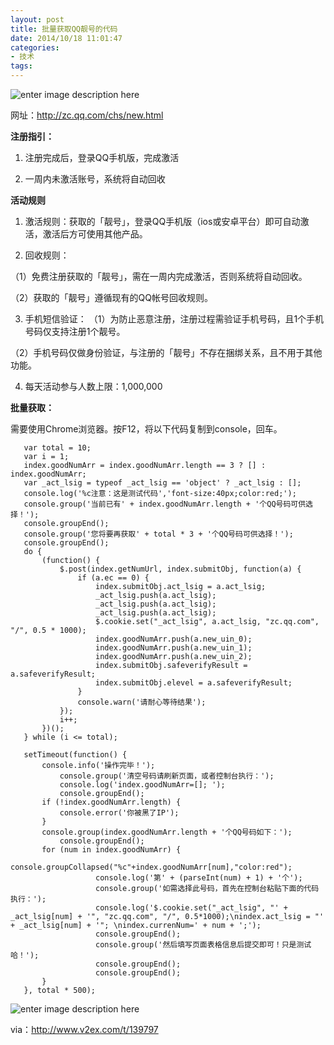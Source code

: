 ```yaml
---
layout: post
title: 批量获取QQ靓号的代码
date: 2014/10/18 11:01:47
categories:
- 技术
tags:
---
```


![enter image description here](http://pics.naaln.com/blog/2019-05-14-123525.png-basicBlog)

网址：<http://zc.qq.com/chs/new.html>

**注册指引：**

1. 注册完成后，登录QQ手机版，完成激活

2. 一周内未激活账号，系统将自动回收

**活动规则**

1. 激活规则：获取的「靓号」，登录QQ手机版（ios或安卓平台）即可自动激活，激活后方可使用其他产品。

2. 回收规则：

（1）免费注册获取的「靓号」，需在一周内完成激活，否则系统将自动回收。

（2）获取的「靓号」遵循现有的QQ帐号回收规则。

3. 手机短信验证： （1）为防止恶意注册，注册过程需验证手机号码，且1个手机号码仅支持注册1个靓号。

（2）手机号码仅做身份验证，与注册的「靓号」不存在捆绑关系，且不用于其他功能。

4. 每天活动参与人数上限：1,000,000

**批量获取：**

需要使用Chrome浏览器。按F12，将以下代码复制到console，回车。
```
   var total = 10;
   var i = 1;
   index.goodNumArr = index.goodNumArr.length == 3 ? [] : index.goodNumArr;
   var _act_lsig = typeof _act_lsig == 'object' ? _act_lsig : [];
   console.log('%c注意：这是测试代码','font-size:40px;color:red;');
   console.group('当前已有' + index.goodNumArr.length + '个QQ号码可供选择！');
   console.groupEnd();
   console.group('您将要再获取' + total * 3 + '个QQ号码可供选择！');
   console.groupEnd();
   do {
       (function() {
           $.post(index.getNumUrl, index.submitObj, function(a) {
               if (a.ec == 0) {
                   index.submitObj.act_lsig = a.act_lsig;
                   _act_lsig.push(a.act_lsig);
                   _act_lsig.push(a.act_lsig);
                   _act_lsig.push(a.act_lsig);
                   $.cookie.set("_act_lsig", a.act_lsig, "zc.qq.com", "/", 0.5 * 1000);
                   index.goodNumArr.push(a.new_uin_0);
                   index.goodNumArr.push(a.new_uin_1);
                   index.goodNumArr.push(a.new_uin_2);
                   index.submitObj.safeverifyResult = a.safeverifyResult;
                   index.submitObj.elevel = a.safeverifyResult;
               }
               console.warn('请耐心等待结果');
           });
           i++;
       })();
   } while (i <= total);

   setTimeout(function() {
       console.info('操作完毕！');
           console.group('清空号码请刷新页面，或者控制台执行：');
           console.log('index.goodNumArr=[]; ');
           console.groupEnd();
       if (!index.goodNumArr.length) {
           console.error('你被黑了IP');
       }
       console.group(index.goodNumArr.length + '个QQ号码如下：');
           console.groupEnd();
       for (num in index.goodNumArr) {
                   console.groupCollapsed("%c"+index.goodNumArr[num],"color:red");
                   console.log('第' + (parseInt(num) + 1) + '个');
                   console.group('如需选择此号码，首先在控制台粘贴下面的代码执行：');
                   console.log('$.cookie.set("_act_lsig", "' + _act_lsig[num] + '", "zc.qq.com", "/", 0.5*1000);\nindex.act_lsig = "' + _act_lsig[num] + '"; \nindex.currenNum=' + num + ';');
                   console.groupEnd();
                   console.group('然后填写页面表格信息后提交即可！只是测试哈！');
                   console.groupEnd();
                   console.groupEnd();
       }
   }, total * 500);
```

![enter image description here](http://pics.naaln.com/blog/2019-05-14-123526.jpg-basicBlog)

via：<http://www.v2ex.com/t/139797>
